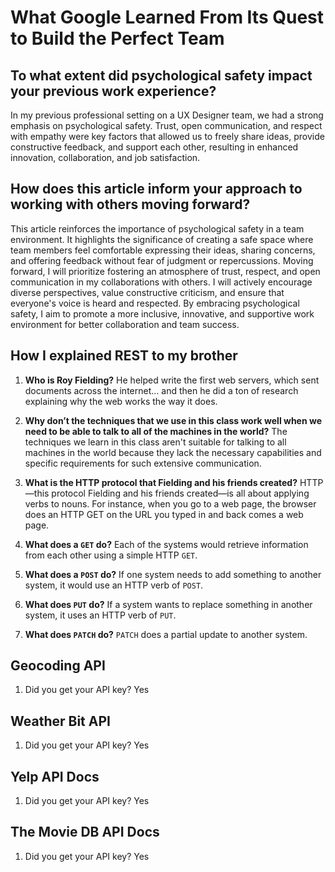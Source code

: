 # What Google Learned From Its Quest to Build the Perfect Team

## To what extent did psychological safety impact your previous work experience?

In my previous professional setting on a UX Designer team, we had a strong emphasis on psychological safety. Trust, open communication, and respect with empathy were key factors that allowed us to freely share ideas, provide constructive feedback, and support each other, resulting in enhanced innovation, collaboration, and job satisfaction.

## How does this article inform your approach to working with others moving forward?

This article reinforces the importance of psychological safety in a team environment. It highlights the significance of creating a safe space where team members feel comfortable expressing their ideas, sharing concerns, and offering feedback without fear of judgment or repercussions. Moving forward, I will prioritize fostering an atmosphere of trust, respect, and open communication in my collaborations with others. I will actively encourage diverse perspectives, value constructive criticism, and ensure that everyone's voice is heard and respected. By embracing psychological safety, I aim to promote a more inclusive, innovative, and supportive work environment for better collaboration and team success.

## How I explained REST to my brother

1. **Who is Roy Fielding?**
   He helped write the first web servers, which sent documents across the internet… and then he did a ton of research explaining why the web works the way it does.

2. **Why don’t the techniques that we use in this class work well when we need to be able to talk to all of the machines in the world?**
   The techniques we learn in this class aren't suitable for talking to all machines in the world because they lack the necessary capabilities and specific requirements for such extensive communication.

3. **What is the HTTP protocol that Fielding and his friends created?**
   HTTP—this protocol Fielding and his friends created—is all about applying verbs to nouns. For instance, when you go to a web page, the browser does an HTTP GET on the URL you typed in and back comes a web page.

4. **What does a `GET` do?**
   Each of the systems would retrieve information from each other using a simple HTTP `GET`.

5. **What does a `POST` do?**
   If one system needs to add something to another system, it would use an HTTP verb of `POST`.

6. **What does `PUT` do?**
   If a system wants to replace something in another system, it uses an HTTP verb of `PUT`.

7. **What does `PATCH` do?**
   `PATCH` does a partial update to another system.

## Geocoding API

  1. Did you get your API key?
  Yes

## Weather Bit API

  1. Did you get your API key?
    Yes

## Yelp API Docs

  1. Did you get your API key?
    Yes

## The Movie DB API Docs

  1. Did you get your API key?
    Yes

